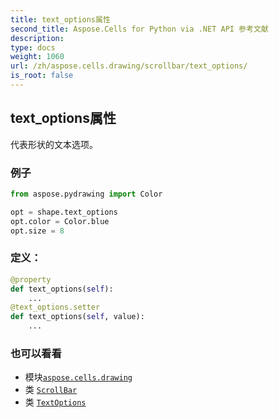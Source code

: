 ```yaml
---
title: text_options属性
second_title: Aspose.Cells for Python via .NET API 参考文献
description:
type: docs
weight: 1060
url: /zh/aspose.cells.drawing/scrollbar/text_options/
is_root: false
---
```

## text_options属性

代表形状的文本选项。

### 例子

```python
from aspose.pydrawing import Color

opt = shape.text_options
opt.color = Color.blue
opt.size = 8

```
### 定义：
```python
@property
def text_options(self):
    ...
@text_options.setter
def text_options(self, value):
    ...
```

### 也可以看看
* 模块[`aspose.cells.drawing`](../../)
* 类 [`ScrollBar`](/cells/python-net/zh/aspose.cells.drawing/scrollbar)
* 类 [`TextOptions`](/cells/python-net/zh/aspose.cells.drawing.texts/textoptions)
